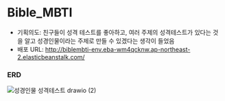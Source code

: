 # Bible_MBTI

* 기획의도: 친구들이 성격 테스트를 좋아하고, 여러 주제의 성격테스트가 있다는 것을 알고 성경인물이라는 주제로 만들 수 있겠다는 생각이 들었음
* 배포 URL: http://biblembti-env.eba-wm4qcknw.ap-northeast-2.elasticbeanstalk.com/

### ERD
![성경인물 성격테스트 drawio (2)](https://user-images.githubusercontent.com/108647681/222339124-50b75c7d-23c3-410f-aeec-2a8ebdcd29b2.png)